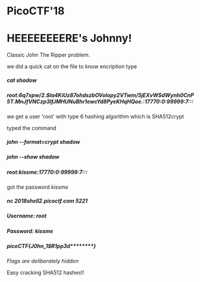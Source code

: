 # PicoCTF'18
# HEEEEEEEERE's Johnny!

Classic John The Ripper problem. 

we did a quick cat on the file to know encription type

##### cat shadow 
##### root:$6$q7xpw/2.$la4KiUz87ohdszbOVoIopy2VTwm/5jEXvWSdWynh0CnP5T.MnJfVNCzp3IfJMHUNuBhr1ewcYd8PyeKHqHQoe.:17770:0:99999:7:::

we get a user 'root' with type $6$ hashing algorithm which is SHA512crypt

typed the command

##### john --format=crypt shadow

##### john --show shadow
##### root:kissme:17770:0:99999:7:::

got the password *kissme*

##### nc 2018shell2.picoctf.com 5221
##### Username: root
##### Password: kissme
##### picoCTF{J0hn_1$_R1pp3d_********}

*Flags are deliberately hidden*

Easy cracking SHA512 hashes!!

